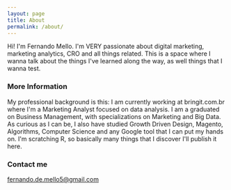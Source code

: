 ```yaml
---
layout: page
title: About
permalink: /about/
---
```


Hi! I'm Fernando Mello. 
I'm VERY passionate about digital marketing, marketing analytics, CRO and all things related. This is a space where I wanna talk about the things I've learned along the way, as well things that I wanna test.

### More Information

My professional background is this: I am currently working at bringit.com.br where I'm a Marketing Analyst focused on data analysis.
I am a graduated on Business Management, with specializations on Marketing and Big Data.
As curious as I can be, I also have studied Growth Driven Design, Magento, Algorithms, Computer Science and any Google tool that I can put my hands on.
I'm scratching R, so basically many things that I discover I'll publish it here.

### Contact me

[fernando.de.mello5@gmail.com](mailto:fernando.de.mello5@gmail.com)
